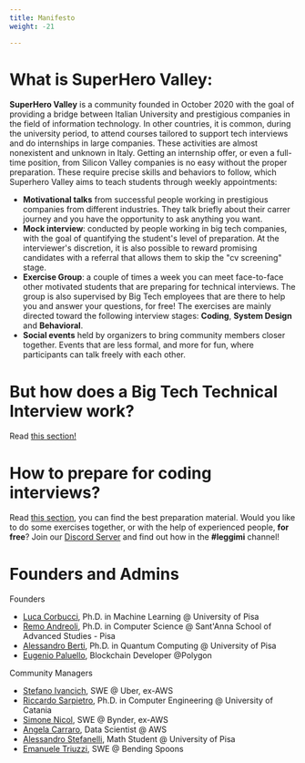 ```yaml
---
title: Manifesto
weight: -21

---
```


# What is SuperHero Valley:

**SuperHero Valley** is a community founded in October 2020 with the goal of providing a bridge between Italian University and prestigious companies in the field of information technology. In other countries, it is common, during the university period, to attend courses tailored to support tech interviews and do internships in large companies. These activities are almost nonexistent and unknown in Italy. Getting an internship offer, or even a full-time position, from Silicon Valley companies is no easy without the proper preparation. These require precise skills and behaviors to follow, which Superhero Valley aims to teach students through weekly appointments:

- **Motivational talks** from successful people working in prestigious companies from different industries. They talk briefly about their carrer journey and you have the opportunity to ask anything you want.
- **Mock interview**: conducted by people working in big tech companies, with the goal of quantifying the student's level of preparation. At the interviewer's discretion, it is also possible to reward promising candidates with a referral that allows them to skip the "cv screening" stage.
- **Exercise Group**: a couple of times a week you can meet face-to-face other motivated students that are preparing for technical interviews. The group is also supervised by Big Tech employees that are there to help you and answer your questions, for free! The exercises are mainly directed toward the following interview stages: **Coding**, **System Design** and **Behavioral**.
- **Social events** held by organizers to bring community members closer together. Events that are less formal, and more for fun, where participants can talk freely with each other.

# But how does a Big Tech Technical Interview work?
Read [this section!](https://wiki.superherovalley.fun/preparation/intro/)

# How to prepare for coding interviews?
Read [this section](https://wiki.superherovalley.fun/preparation/coding/), you can find the best preparation material.
Would you like to do some exercises together, or with the help of experienced people, **for free**? Join our [Discord Server](https://discord.gg/uPRmhHwMem) and find out how in the **#leggimi** channel!

# Founders and Admins
Founders
- [Luca Corbucci](https://www.linkedin.com/in/lucacorbucci/), Ph.D. in Machine Learning @ University of Pisa 
- [Remo Andreoli](https://www.linkedin.com/in/remoandreoli/), Ph.D. in Computer Science @ Sant'Anna School of Advanced Studies - Pisa
- [Alessandro Berti](https://www.linkedin.com/in/aleberti/), Ph.D. in Quantum Computing @ University of Pisa 
- [Eugenio Paluello](https://www.linkedin.com/in/eugpaluello/), Blockchain Developer @Polygon

Community Managers
- [Stefano Ivancich](https://www.linkedin.com/in/stefano-ivancich/), SWE @ Uber, ex-AWS
- [Riccardo Sarpietro](https://www.linkedin.com/in/ric-sar/), Ph.D. in Computer Engineering @ University of Catania
- [Simone Nicol](https://www.linkedin.com/in/simone-nicol/), SWE @ Bynder, ex-AWS
- [Angela Carraro](https://www.linkedin.com/in/angela-carraro/), Data Scientist @ AWS
- [Alessandro Stefanelli](https://www.linkedin.com/in/alessandro-stefanelli-572646269/), Math Student @ University of Pisa
- [Emanuele Triuzzi](https://www.linkedin.com/in/triuzzi/), SWE @ Bending Spoons





